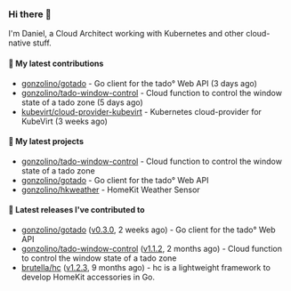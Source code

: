 ### Hi there 👋

I'm Daniel, a Cloud Architect working with Kubernetes and other cloud-native stuff.

#### 👷 My latest contributions

- [gonzolino/gotado](https://github.com/gonzolino/gotado) - Go client for the tado° Web API (3 days ago)
- [gonzolino/tado-window-control](https://github.com/gonzolino/tado-window-control) - Cloud function to control the window state of a tado zone (5 days ago)
- [kubevirt/cloud-provider-kubevirt](https://github.com/kubevirt/cloud-provider-kubevirt) - Kubernetes cloud-provider for KubeVirt (3 weeks ago)

#### 🌱 My latest projects

- [gonzolino/tado-window-control](https://github.com/gonzolino/tado-window-control) - Cloud function to control the window state of a tado zone
- [gonzolino/gotado](https://github.com/gonzolino/gotado) - Go client for the tado° Web API
- [gonzolino/hkweather](https://github.com/gonzolino/hkweather) - HomeKit Weather Sensor

#### 🔭 Latest releases I've contributed to

- [gonzolino/gotado](https://github.com/gonzolino/gotado) ([v0.3.0](https://github.com/gonzolino/gotado/releases/tag/v0.3.0), 2 weeks ago) - Go client for the tado° Web API
- [gonzolino/tado-window-control](https://github.com/gonzolino/tado-window-control) ([v1.1.2](https://github.com/gonzolino/tado-window-control/releases/tag/v1.1.2), 2 months ago) - Cloud function to control the window state of a tado zone
- [brutella/hc](https://github.com/brutella/hc) ([v1.2.3](https://github.com/brutella/hc/releases/tag/v1.2.3), 9 months ago) - hc is a lightweight framework to develop HomeKit accessories in Go.
